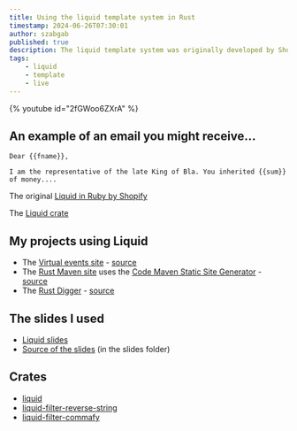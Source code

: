 ```yaml
---
title: Using the liquid template system in Rust
timestamp: 2024-06-26T07:30:01
author: szabgab
published: true
description: The liquid template system was originally developed by Shopify in Ruby, this video is about the Rust implementation of it.
tags:
    - liquid
    - template
    - live
---
```


{% youtube id="2fGWoo6ZXrA" %}

## An example of an email you might receive...

```
Dear {{fname}},

I am the representative of the late King of Bla. You inherited {{sum}} of money....
```

The original [Liquid in Ruby by Shopify](https://shopify.github.io/liquid/)

The [Liquid crate](https://crates.io/crates/liquid)

## My projects using Liquid

* The [Virtual events site](https://events.code-maven.com/) - [source](https://github.com/szabgab/virtual-events)
* The [Rust Maven site](https://rust.code-maven.com/) uses the [Code Maven Static Site Generator](https://ssg.code-maven.com/) - [source](https://github.com/szabgab/code-maven.rs)
* The [Rust Digger](https://rust-digger.code-maven.com/) - [source](https://github.com/szabgab/rust-digger)

## The slides I used

* [Liquid slides](https://rust.code-maven.com/slides/rust/liquid)
* [Source of the slides](https://github.com/szabgab/rust.code-maven.com/) (in the slides folder)

## Crates

* [liquid](https://crates.io/crates/liquid)
* [liquid-filter-reverse-string](https://crates.io/crates/liquid-filter-reverse-string)
* [liquid-filter-commafy](https://crates.io/crates/liquid-filter-commafy)



